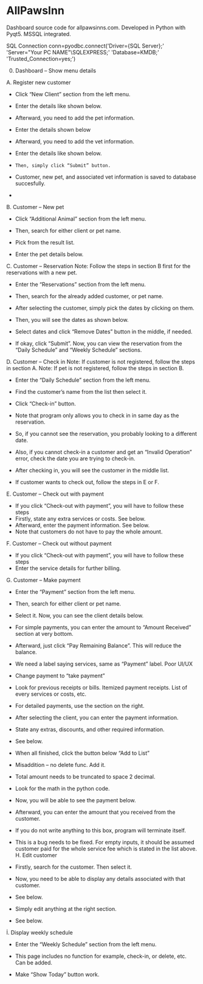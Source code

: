 # AllPawsInn
Dashboard source code for allpawsinns.com. Developed in Python with Pyqt5. MSSQL integrated.


SQL Connection
conn=pyodbc.connect('Driver={SQL Server};'
						'Server="Your PC NAME"\\SQLEXPRESS;'
						'Database=KMDB;'
						'Trusted_Connection=yes;')



0.    Dashboard – Show menu details
      

A.    Register new customer
-    Click “New Client” section from the left menu.
-    Enter the details like shown below.
      
-    Afterward, you need to add the pet information. 
-    Enter the details shown below
 
-    Afterward, you need to add the vet information.
-    Enter the details like shown below.

 
-     Then, simply click “Submit” button. 
-    Customer, new pet, and associated vet information is saved to database succesfully.
-    
B.    Customer – New pet
-    Click “Additional Animal” section from the left menu.
-    Then, search for either client or pet name.

 
-    Pick from the result list.
-    Enter the pet details below.

   

C.    Customer – Reservation
Note:    Follow the steps in section B first for the reservations with a new pet.
-    Enter the “Reservations” section from the left menu.
-    Then, search for the already added customer, or pet name.
 
-    After selecting the customer, simply pick the dates by clicking on them.
 
-    Then, you will see the dates as shown below. 
-    Select dates and click “Remove Dates” button in the middle, if needed.
-    If okay, click “Submit”. Now, you can view the reservation from the “Daily Schedule” and “Weekly Schedule” sections.
 
D.    Customer – Check in
Note: If customer is not registered, follow the steps in section A.
Note: If pet is not registered, follow the steps in section B.
-    Enter the “Daily Schedule” section from the left menu.
-    Find the customer’s name from the list then select it.
-    Click “Check-in” button. 
 
-    Note that program only allows you to check in in same day as the reservation.
-    So, if you cannot see the reservation, you probably looking to a different date.
-    Also, if you cannot check-in a customer and get an “Invalid Operation” error, check the date you are trying to check-in.
 
-    After checking in, you will see the customer in the middle list.
-    If customer wants to check out, follow the steps in E or F.

E.    Customer – Check out with payment
-    If you click “Check-out with payment”, you will have to follow these steps
-    Firstly, state any extra services or costs. See below.
-    Afterward, enter the payment information. See below.
-    Note that customers do not have to pay the whole amount.
      
F.    Customer – Check out without payment
-    If you click “Check-out with payment”, you will have to follow these steps
-    Enter the service details for further billing.
 
G.    Customer – Make payment
-    Enter the “Payment” section from the left menu.
-    Then, search for either client or pet name.
-    Select it. Now, you can see the client details below.
 
-    For simple payments, you can enter the amount to “Amount Received” section at very bottom.
-    Afterward, just click “Pay Remaining Balance”. This will reduce the balance.
-    We need a label saying services, same as “Payment” label. Poor UI/UX
-    Change payment to “take payment”
-    Look for previous receipts or bills. Itemized payment receipts. List of every services or costs, etc.
-    For detailed payments, use the section on the right.
-    After selecting the client, you can enter the payment information.
-    State any extras, discounts, and other required information.
-    See below.
 
-    When all finished, click the button below “Add to List”
-    Misaddition – no delete func. Add it.
-    Total amount needs to be truncated to space 2 decimal.
-    Look for the math in the python code.
-    Now, you will be able to see the payment below.
 
-    Afterward, you can enter the amount that you received from the customer. 
 
-    If you do not write anything to this box, program will terminate itself.
-    This is a bug needs to be fixed. For empty inputs, it should be assumed customer paid for the whole service fee which is stated in the list above.
H.    Edit customer
-    Firstly, search for the customer. Then select it.
 
-    Now, you need to be able to display any details associated with that customer.
-    See below.
 
-    Simply edit anything at the right section.
-    See below.
   
İ.    Display weekly schedule
-    Enter the “Weekly Schedule” section from the left menu.
-    This page includes no function for example, check-in, or delete, etc.  Can be added.
 
-    Make “Show Today” button work.
